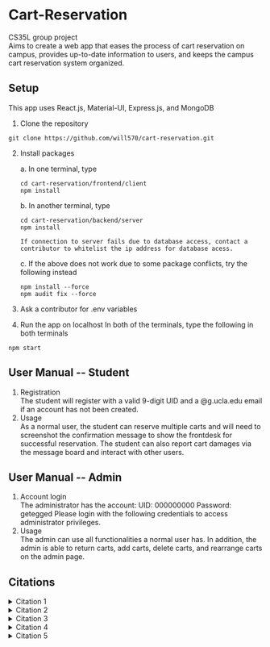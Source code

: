 # Cart-Reservation
CS35L group project <br/>
Aims to create a web app that eases the process of cart reservation on campus, provides up-to-date information to users, and keeps the campus cart reservation system organized. 

## Setup
This app uses React.js, Material-UI, Express.js, and MongoDB

1. Clone the repository
  ```
  git clone https://github.com/will570/cart-reservation.git
  ```
2. Install packages

    a. In one terminal, type
      ```
      cd cart-reservation/frontend/client
      npm install
      ```
    b. In another terminal, type
      ```
      cd cart-reservation/backend/server
      npm install
      ```
       If connection to server fails due to database access, contact a contributor to whitelist the ip address for database acess. 
   
   c. If the above does not work due to some package conflicts, try the following instead
      ```
      npm install --force
      npm audit fix --force
      ```
 3. Ask a contributor for .env variables
 4. Run the app on localhost
  In both of the terminals, type the following in both terminals
  ```
  npm start
  ```
## User Manual -- Student

1. Registration <br/>
  The student will register with a valid 9-digit UID and a @g.ucla.edu email if an account has not been created. 
2. Usage <br/>
  As a normal user, the student can reserve multiple carts and will need to screenshot the confirmation message to show the frontdesk for successful reservation. 
  The student can also report cart damages via the message board and interact with other users. 

## User Manual -- Admin

1. Account login <br/>
  The administrator has the account: 
    UID: 000000000
    Password: getegged 
  Please login with the following credentials to access administrator privileges. 
2. Usage <br/>
  The admin can use all functionalities a normal user has. 
  In addition, the admin is able to return carts, add carts, delete carts, and rearrange carts on the admin page. 

## Citations

<details>
<summary>Citation 1</summary>
<br>
"MERN Auth - Login with Email (JWT) + Google OAuth Authentication" 
<br>
Author: JavaScript Mastery 
<br>
Source: https://www.youtube.com/watch?v=LKlO8vLvUao&t=2500s
</details>

<details>
<summary>Citation 2</summary>
<br>
"React Protected Routes | Role-Based Authorization | React Router v6" 
<br>
Author: Dave Gray  
<br>
Source: https://www.youtube.com/watch?v=oUZjO00NkhY&t=1418s
</details>

<details>
<summary>Citation 3</summary>
<br>
"Learn The MERN Stack - Express & MongoDB Rest API" 
<br>
Author: Traversy Media 
<br>
Source: https://www.youtube.com/watch?v=-0exw-9YJBo&t=659s
</details>

<details>
<summary>Citation 4</summary>
<br>
"How to Build an Authentication API with JWT Token in Node.js" 
<br>
Author: Idris Olubisi 
<br>
Source: https://www.section.io/engineering-education/how-to-build-authentication-api-with-jwt-token-in-nodejs/
</details>

<details>
<summary>Citation 5</summary>
<br>
"ReactJS Tutorial - 20 - Styling and CSS Basics" 
<br>
Author: Codevolution
<br>
Source: https://www.youtube.com/watch?v=j5P9FHiBVNo
</details>
